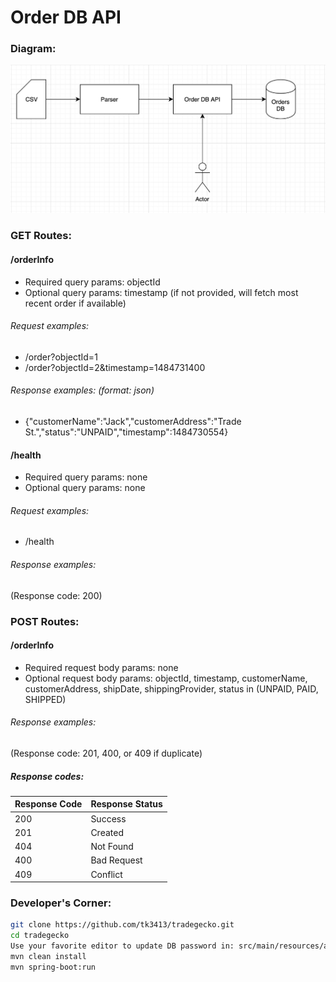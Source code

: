 # Order DB API

### Diagram:
![archiecture-diagram](documentation/diagram.png)

### GET Routes:

#### /orderInfo 
* Required query params: objectId
* Optional query params: timestamp (if not provided, will fetch most recent order if available)
###### Request examples: 
* /order?objectId=1 
* /order?objectId=2&timestamp=1484731400

###### Response examples: (format: json)
* {"customerName":"Jack","customerAddress":"Trade St.","status":"UNPAID","timestamp":1484730554}

#### /health
* Required query params: none
* Optional query params: none

###### Request examples: 
* /health

###### Response examples:
(Response code: 200)

### POST Routes:

#### /orderInfo
* Required request body params: none
* Optional request body params: objectId, timestamp, customerName, customerAddress, shipDate, shippingProvider, status in (UNPAID, PAID, SHIPPED)  

###### Response examples:
(Response code: 201, 400, or 409 if duplicate)

##### Response codes:
| Response Code | Response Status |
|---------------|-----------------|
| 200           | Success         |
| 201           | Created         |
| 404           | Not Found       |
| 400           | Bad Request     |
| 409           | Conflict        |



### Developer's Corner:
```bash
git clone https://github.com/tk3413/tradegecko.git
cd tradegecko
Use your favorite editor to update DB password in: src/main/resources/application.properties
mvn clean install
mvn spring-boot:run
```